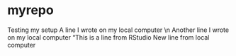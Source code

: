 # myrepo
Testing my setup
A line I wrote on my local computer
\n Another line I wrote on my local computer
“This is a line from RStudio
New line from local computer
